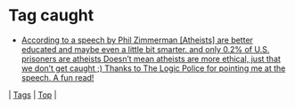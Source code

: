 <!--
title: Tag caught
date: 2020-06-28T15:26:59.301Z
tags:
-->
# Tag caught

 * [According to a speech by Phil Zimmerman [Atheists] are better educated and maybe even a little bit smarter. and only 0.2% of U.S. prisoners are atheists Doesn’t mean atheists are more ethical, just that we don’t get caught ;) Thanks to The Logic Police for pointing me at the speech. A fun read!](72589422139.md)

| [Tags](tags.md) | [Top](index.md) |
